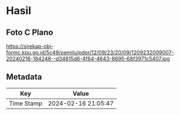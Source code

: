 # Hasil

## Foto C Plano

https://sirekap-obj-formc.kpu.go.id/5c49/pemilu/pdpr/12/09/23/20/09/1209232009007-20240216-184248--d34815d6-4f84-4643-8695-68f3971c5407.jpg


## Metadata

| Key        | Value               |
| ---------- | ------------------- |
| Time Stamp | 2024-02-16 21:05:47 |



